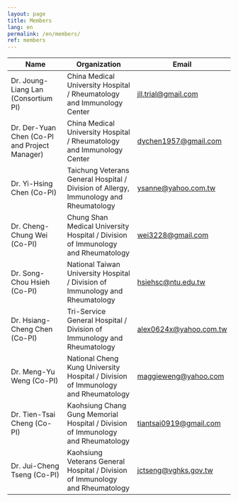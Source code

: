 ```yaml
---
layout: page
title: Members
lang: en
permalink: /en/members/
ref: members
---
```


Name | Organization | Email
--- | --- | ---
Dr. Joung-Liang Lan (Consortium PI) | China Medical University Hospital / Rheumatology and Immunology Center | jll.trial@gmail.com
Dr. Der-Yuan Chen (Co-PI and Project Manager) | China Medical University Hospital / Rheumatology and Immunology Center | dychen1957@gmail.com
Dr. Yi-Hsing Chen (Co-PI) | Taichung Veterans General Hospital / Division of Allergy, Immunology and Rheumatology  | ysanne@yahoo.com.tw
Dr. Cheng-Chung Wei (Co-PI) | Chung Shan Medical University Hospital /  Division of Immunology and Rheumatology | wei3228@gmail.com
Dr. Song-Chou Hsieh (Co-PI) | National Taiwan University Hospital / Division of Immunology and Rheumatology | hsiehsc@ntu.edu.tw
Dr. Hsiang-Cheng Chen (Co-PI) | Tri-Service General Hospital /  Division of Immunology and Rheumatology | alex0624x@yahoo.com.tw
Dr. Meng-Yu Weng (Co-PI) | National Cheng Kung University Hospital /  Division of Immunology and Rheumatology | maggieweng@yahoo.com
Dr. Tien-Tsai Cheng (Co-PI) | Kaohsiung Chang Gung Memorial Hospital /  Division of Immunology and Rheumatology | tiantsai0919@gmail.com
Dr. Jui-Cheng Tseng (Co-PI) | Kaohsiung Veterans General Hospital /  Division of Immunology and Rheumatology | jctseng@vghks.gov.tw
